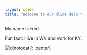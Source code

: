 ```yaml
---
layout: slide
title: "Welcome to our slide deck!"
---
```


My name is Fred.

Fun fact:  I live in WV and work for KY.

![dinotocat](https://octodex.github.com/images/dinotocat.png)
{: .center}
